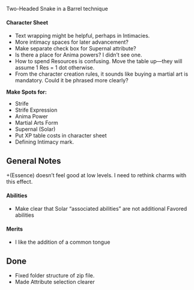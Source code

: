 Two-Headed Snake in a Barrel technique


#### Character Sheet
* Text wrapping might be helpful, perhaps in Intimacies.
* More intimacy spaces for later advancement?
* Make separate check box for Supernal attribute?
* Is there a place for Anima powers? I didn’t see one.
* How to spend Resources is confusing. Move the table up—they will assume 1 Res = 1 dot otherwise.
* From the character creation rules, it sounds like buying a martial art is mandatory. Could it be phrased more clearly?

**Make Spots for:**
* Strife
* Strife Expression
* Anima Power
* Martial Arts Form
* Supernal (Solar)
* Put XP table costs in character sheet
* Defining Intimacy mark.


General Notes
-------------

+(Essence) doesn’t feel good at low levels. I need to rethink charms with this effect.

#### Abilities
* Make clear that Solar “associated abilities” are not additional Favored abilities

#### Merits
* I like the addition of a common tongue


Done
----

* Fixed folder structure of zip file.
* Made Attribute selection clearer